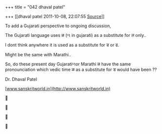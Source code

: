 +++
title = "042 dhaval patel"

+++
[[dhaval patel	2011-10-08, 22:07:55 [Source](https://groups.google.com/g/samskrita/c/Qu5-mIvGLS4)]]



To add a Gujarati perspective to ongoing discussion,

The Gujarati language uses ळ (ળ in gujarati) as a substitute for ल only..

I dont think anywhere it is used as a substitute for ड or ढ.

Might be the same with Marathi..

  

So, do these present day Gujaratiળor Marathi ळ have the same pronounciation which vedic time ळ as a substitute for ड would have been ??

  

Dr. Dhaval Patel

[www.sanskritworld.in](http://www.sanskritworld.in)

  









